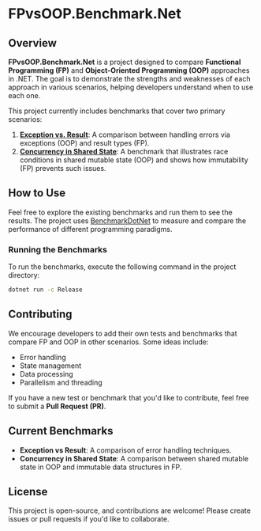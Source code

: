 
# FPvsOOP.Benchmark.Net

## Overview

**FPvsOOP.Benchmark.Net** is a project designed to compare **Functional Programming (FP)** and **Object-Oriented Programming (OOP)** approaches in .NET. The goal is to demonstrate the strengths and weaknesses of each approach in various scenarios, helping developers understand when to use each one.

This project currently includes benchmarks that cover two primary scenarios:

1. [**Exception vs. Result**](https://github.com/cabueno360/FPvsOOP.Benchmark.Net/blob/main/docs/ExceptionVsResult.md): A comparison between handling errors via exceptions (OOP) and result types (FP).
2. [**Concurrency in Shared State**](https://github.com/cabueno360/FPvsOOP.Benchmark.Net/blob/main/docs/OOPvsFP_in_Concurrent_Env.md): A benchmark that illustrates race conditions in shared mutable state (OOP) and shows how immutability (FP) prevents such issues.

## How to Use

Feel free to explore the existing benchmarks and run them to see the results. The project uses [BenchmarkDotNet](https://benchmarkdotnet.org/) to measure and compare the performance of different programming paradigms.

### Running the Benchmarks

To run the benchmarks, execute the following command in the project directory:

```bash
dotnet run -c Release
```

## Contributing

We encourage developers to add their own tests and benchmarks that compare FP and OOP in other scenarios. Some ideas include:

- Error handling
- State management
- Data processing
- Parallelism and threading

If you have a new test or benchmark that you'd like to contribute, feel free to submit a **Pull Request (PR)**.

## Current Benchmarks

- **Exception vs Result**: A comparison of error handling techniques.
- **Concurrency in Shared State**: A comparison between shared mutable state in OOP and immutable data structures in FP.

## License

This project is open-source, and contributions are welcome! Please create issues or pull requests if you'd like to collaborate.
